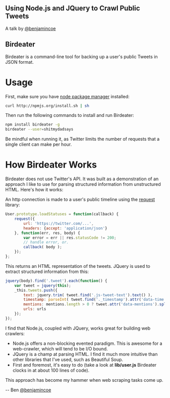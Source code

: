 Using Node.js and JQuery to Crawl Public Tweets
------------------------------------------------

A talk by [@benjamincoe](https://twitter.com/benjamincoe)

Birdeater
---------

Birdeater is a command-line tool for backing up a user's public Tweets in JSON format.

Usage
=====

First, make sure you have [node package manager](https://github.com/isaacs/npm/) installed:

```bash
curl http://npmjs.org/install.sh | sh
```

Then run the following commands to install and run Birdeater:

```bash
npm install birdeater -g
birdeater --user=shitmydadsays
```

Be mindful when running it, as Twitter limits the number of requests that a single client can make per hour.

How Birdeater Works
==================

Birdeater does not use Twitter's API. It was built as a demonstration of an approach I like to use for parsing structured information from unstructured HTML. Here's how it works:

An http connection is made to a user's public timeline using the [request](https://github.com/mikeal/request/) library:

```javascript
User.prototype.loadStatuses = function(callback) {
	request({
		url: 'https://twitter.com/...',
		headers: {accept: 'application/json'}
	}, function(err, res, body) {
		var error = err || res.statusCode != 200;
		// handle error, or.
		callback( body );
	});
};
```

This returns an HTML representation of the tweets. JQuery is used to extract structured information from this:

```javascript
jquery(body).find('.tweet').each(function() {
	var tweet = jquery(this);
	_this.tweets.push({
		text: jquery.trim( tweet.find('.js-tweet-text').text() ),
		timestamp: parseInt( tweet.find('._timestamp').attr('data-time') ),
		mentions: mentions.length > 0 ? tweet.attr('data-mentions').split(' ') : [],
		urls: urls
	});
});
```

I find that Node.js, coupled with JQuery, works great for building web crawlers:

* Node.js offers a non-blocking evented paradigm. This is awesome for a web-crawler, which will tend to be I/O bound.
* JQuery is a champ at parsing HTML. I find it much more intuitive than other libraries that I've used, such as Beautiful Soup.
* First and foremost, it's easy to do (take a look at **lib/user.js** Birdeater clocks in at about 100 lines of code).

This approach has become my hammer when web scraping tasks come up.

-- Ben [@benjamincoe](https://twitter.com/#/benjamincoe)